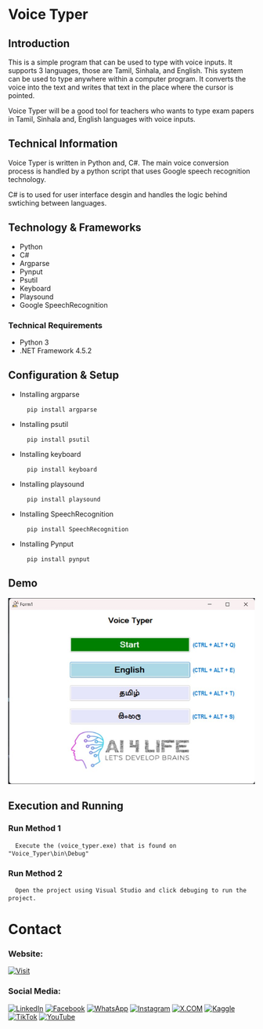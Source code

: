 # Voice Typer

## Introduction

This is a simple program that can be used to type with voice inputs. It supports 3 languages, those are Tamil, Sinhala, and English. This system can be used to type anywhere within a computer program. It converts the voice into the text and writes that text in the place where the cursor is pointed.

Voice Typer will be a good tool for teachers who wants to type exam papers in Tamil, Sinhala and, English languages with voice inputs.

## Technical Information

Voice Typer is written in Python and, C#. The main voice conversion process is handled by a python script that uses Google speech recognition technology.

C# is to used for user interface desgin and handles the logic behind swtiching between languages.

## Technology & Frameworks
- Python
- C#
- Argparse
- Pynput
- Psutil
- Keyboard
- Playsound
- Google SpeechRecognition


### Technical Requirements

- Python 3
- .NET Framework 4.5.2

## Configuration & Setup

- Installing argparse

  ```
    pip install argparse
  ```

- Installing psutil

  ```
    pip install psutil
  ```

- Installing keyboard

  ```
    pip install keyboard
  ```

- Installing playsound

  ```
    pip install playsound
  ```

- Installing SpeechRecognition

  ```
    pip install SpeechRecognition
  ```

- Installing Pynput

  ```
    pip install pynput
  ```

## Demo

![IMAGE](github-readme-contents/demo.jpg)

## Execution and Running

### Run Method 1


```
  Execute the (voice_typer.exe) that is found on "Voice_Typer\bin\Debug"
```

### Run Method 2

```
  Open the project using Visual Studio and click debuging to run the project.
```


# Contact

### Website: 

[![Visit](https://img.shields.io/badge/Visit%3A%20www.gunarakulan.info-%23E01E5A?style=flat&logo=realm&logoColor=white)](https://www.gunarakulan.info)

### Social Media:

[![LinkedIn](https://img.shields.io/badge/-LinkedIn-0A66C2?style=for-the-badge&logo=linkedin&logoColor=white)](https://www.linkedin.com/in/gunarakulangunaretnam)
[![Facebook](https://img.shields.io/badge/-Facebook-196dcc?style=for-the-badge&logo=facebook&logoColor=white)](https://www.facebook.com/gunarakulangunaretnam)
[![WhatsApp](https://img.shields.io/badge/-WhatsApp-07a647?style=for-the-badge&logo=whatsapp&logoColor=white)](https://wa.me/94740001141?text=WhatsApp%3A%20%2B9740001141)
[![Instagram](https://img.shields.io/badge/-Instagram-bd3651?style=for-the-badge&logo=instagram&logoColor=white)](https://www.instagram.com/gunarakulangunaretnam)
[![X.COM](https://img.shields.io/badge/-X.COM-0066ff?style=for-the-badge&logo=x&logoColor=white)](https://x.com/gunarakulangr)
[![Kaggle](https://img.shields.io/badge/-Kaggle-3295bd?style=for-the-badge&logo=kaggle&logoColor=white)](https://www.kaggle.com/gunarakulangr)
[![TikTok](https://img.shields.io/badge/-TikTok-579ea3?style=for-the-badge&logo=tiktok&logoColor=white)](https://www.tiktok.com/@gunarakulangunaretnam)
[![YouTube](https://img.shields.io/badge/-YouTube-a82121?style=for-the-badge&logo=youtube&logoColor=white)](https://www.youtube.com/channel/UCjMOdgHFAjAdBKiqV8y2Tww)
